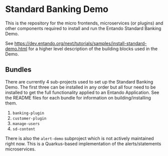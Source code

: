 # Standard Banking Demo
This is the repository for the micro frontends, microservices (or plugins) and other components required to install and run the Entando Standard Banking Demo.

See <https://dev.entando.org/next/tutorials/samples/install-standard-demo.html> for a higher level description of the building blocks used in the Demo.

## Bundles
There are currently 4 sub-projects used to set up the Standard Banking Demo. The first three can be installed in any order but all four need to be installed to get the full functionality applied to an Entando Application. See the README files for each bundle for information on building/installing them.
1. `banking-plugin` 
2. `customer-plugin`
3. `manage-users`
4. `sd-content`

There is also the `alert-demo` subproject which is not actively maintained right now. This is a Quarkus-based implementation of the alerts/statements microservices. 
